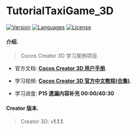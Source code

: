 # TutorialTaxiGame_3D

[![Version](https://img.shields.io/badge/Cocos_Creator_3D-v1.1.1-FF69B4.svg?style=plastic)](https://www.cocos.com/products#CocosCreator3D)
[![Languages](https://img.shields.io/badge/language-TypeScript-FF69B4.svg?style=plastic)](#)
[![License](https://img.shields.io/badge/License-MIT-FF69B4.svg?style=plastic)](https://github.com/Zy-developer/TutorialTaxiGame_3D/blob/master/LICENSE)

#### 介绍.

> Cocos Creator 3D 学习案例项目.

- 官方文档: **[Cocos Creator 3D 用户手册](https://docs.cocos.com/creator3d/manual/zh/)**.

- 学习视频: **[Cocos Creator 3D 官方中文教程(合集)](https://www.bilibili.com/video/av95640957?p=1)**.

- 学习进度: **P15 遗漏内容补充 00:00/40:30**

#### Creator 版本.

> Creator 3D: v**1.1.1**.


